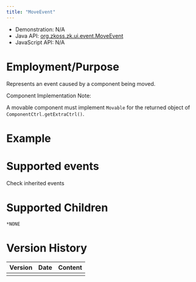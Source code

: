 ```yaml
---
title: "MoveEvent"
---
```



- Demonstration: N/A
- Java API: [org.zkoss.zk.ui.event.MoveEvent](https://www.zkoss.org/javadoc/latest/zk/org/zkoss/zk/ui/event/MoveEvent.html)
- JavaScript API: N/A

# Employment/Purpose

Represents an event caused by a component being moved.

Component Implementation Note:

A movable component must implement `Movable` for the returned object of
`ComponentCtrl.getExtraCtrl()`.

# Example

# Supported events

Check inherited events

# Supported Children

`*NONE`



# Version History

| Version | Date | Content |
|---------|------|---------|
|         |      |         |


